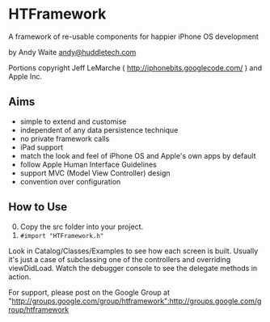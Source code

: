 HTFramework
===========

A framework of re-usable components for happier iPhone OS development

by Andy Waite <andy@huddletech.com>

Portions copyright Jeff LeMarche ( http://iphonebits.googlecode.com/ ) and Apple Inc.

Aims
----

* simple to extend and customise
* independent of any data persistence technique
* no private framework calls
* iPad support
* match the look and feel of iPhone OS and Apple's own apps by default
* follow Apple Human Interface Guidelines
* support MVC (Model View Controller) design
* convention over configuration

How to Use
----------

0. Copy the src folder into your project.
0. `#import "HTFramework.h"`

Look in Catalog/Classes/Examples to see how each screen is built. Usually it's just a case of subclassing one of the controllers and overriding viewDidLoad. Watch the debugger console to see the delegate methods in action.

For support, please post on the Google Group at "http://groups.google.com/group/htframework":http://groups.google.com/group/htframework